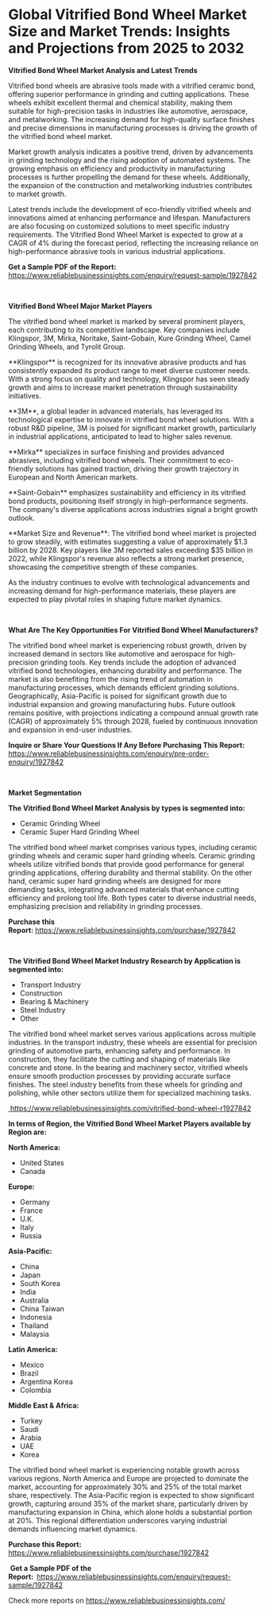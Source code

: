 <p><h1>Global Vitrified Bond Wheel Market Size and Market Trends: Insights and Projections from 2025 to 2032</h1></p><p><strong>Vitrified Bond Wheel Market Analysis and Latest Trends</strong></p>
<p><p>Vitrified bond wheels are abrasive tools made with a vitrified ceramic bond, offering superior performance in grinding and cutting applications. These wheels exhibit excellent thermal and chemical stability, making them suitable for high-precision tasks in industries like automotive, aerospace, and metalworking. The increasing demand for high-quality surface finishes and precise dimensions in manufacturing processes is driving the growth of the vitrified bond wheel market.</p><p>Market growth analysis indicates a positive trend, driven by advancements in grinding technology and the rising adoption of automated systems. The growing emphasis on efficiency and productivity in manufacturing processes is further propelling the demand for these wheels. Additionally, the expansion of the construction and metalworking industries contributes to market growth.</p><p>Latest trends include the development of eco-friendly vitrified wheels and innovations aimed at enhancing performance and lifespan. Manufacturers are also focusing on customized solutions to meet specific industry requirements. The Vitrified Bond Wheel Market is expected to grow at a CAGR of 4% during the forecast period, reflecting the increasing reliance on high-performance abrasive tools in various industrial applications.</p></p>
<p><strong>Get a Sample PDF of the Report:&nbsp;</strong> <a href="https://www.reliablebusinessinsights.com/enquiry/request-sample/1927842?utm_campaign=3256&utm_medium=2&utm_source=Github&utm_content=ia&utm_term=10042025&utm_id=vitrified-bond-wheel">https://www.reliablebusinessinsights.com/enquiry/request-sample/1927842</a></p>
<p>&nbsp;</p>
<p><strong>Vitrified Bond Wheel Major Market Players</strong></p>
<p><p>The vitrified bond wheel market is marked by several prominent players, each contributing to its competitive landscape. Key companies include Klingspor, 3M, Mirka, Noritake, Saint-Gobain, Kure Grinding Wheel, Camel Grinding Wheels, and Tyrolit Group. </p><p>**Klingspor** is recognized for its innovative abrasive products and has consistently expanded its product range to meet diverse customer needs. With a strong focus on quality and technology, Klingspor has seen steady growth and aims to increase market penetration through sustainability initiatives.</p><p>**3M**, a global leader in advanced materials, has leveraged its technological expertise to innovate in vitrified bond wheel solutions. With a robust R&D pipeline, 3M is poised for significant market growth, particularly in industrial applications, anticipated to lead to higher sales revenue.</p><p>**Mirka** specializes in surface finishing and provides advanced abrasives, including vitrified bond wheels. Their commitment to eco-friendly solutions has gained traction, driving their growth trajectory in European and North American markets.</p><p>**Saint-Gobain** emphasizes sustainability and efficiency in its vitrified bond products, positioning itself strongly in high-performance segments. The company's diverse applications across industries signal a bright growth outlook.</p><p>**Market Size and Revenue**: The vitrified bond wheel market is projected to grow steadily, with estimates suggesting a value of approximately $1.3 billion by 2028. Key players like 3M reported sales exceeding $35 billion in 2022, while Klingspor's revenue also reflects a strong market presence, showcasing the competitive strength of these companies.</p><p>As the industry continues to evolve with technological advancements and increasing demand for high-performance materials, these players are expected to play pivotal roles in shaping future market dynamics.</p></p>
<p>&nbsp;</p>
<p><strong>What Are The Key Opportunities For Vitrified Bond Wheel Manufacturers?</strong></p>
<p><p>The vitrified bond wheel market is experiencing robust growth, driven by increased demand in sectors like automotive and aerospace for high-precision grinding tools. Key trends include the adoption of advanced vitrified bond technologies, enhancing durability and performance. The market is also benefiting from the rising trend of automation in manufacturing processes, which demands efficient grinding solutions. Geographically, Asia-Pacific is poised for significant growth due to industrial expansion and growing manufacturing hubs. Future outlook remains positive, with projections indicating a compound annual growth rate (CAGR) of approximately 5% through 2028, fueled by continuous innovation and expansion in end-user industries.</p></p>
<p><strong>Inquire or Share Your Questions If Any Before Purchasing This Report:</strong> <a href="https://www.reliablebusinessinsights.com/enquiry/pre-order-enquiry/1927842?utm_campaign=3256&utm_medium=2&utm_source=Github&utm_content=ia&utm_term=10042025&utm_id=vitrified-bond-wheel">https://www.reliablebusinessinsights.com/enquiry/pre-order-enquiry/1927842</a></p>
<p>&nbsp;</p>
<p><strong>Market Segmentation</strong></p>
<p><strong>The Vitrified Bond Wheel Market Analysis by types is segmented into:</strong></p>
<p><ul><li>Ceramic Grinding Wheel</li><li>Ceramic Super Hard Grinding Wheel</li></ul></p>
<p><p>The vitrified bond wheel market comprises various types, including ceramic grinding wheels and ceramic super hard grinding wheels. Ceramic grinding wheels utilize vitrified bonds that provide good performance for general grinding applications, offering durability and thermal stability. On the other hand, ceramic super hard grinding wheels are designed for more demanding tasks, integrating advanced materials that enhance cutting efficiency and prolong tool life. Both types cater to diverse industrial needs, emphasizing precision and reliability in grinding processes.</p></p>
<p><strong>Purchase this Report:&nbsp;</strong><a href="https://www.reliablebusinessinsights.com/purchase/1927842?utm_campaign=3256&utm_medium=2&utm_source=Github&utm_content=ia&utm_term=10042025&utm_id=vitrified-bond-wheel">https://www.reliablebusinessinsights.com/purchase/1927842</a></p>
<p>&nbsp;</p>
<p><strong>The Vitrified Bond Wheel Market Industry Research by Application is segmented into:</strong></p>
<p><ul><li>Transport Industry</li><li>Construction</li><li>Bearing & Machinery</li><li>Steel Industry</li><li>Other</li></ul></p>
<p><p>The vitrified bond wheel market serves various applications across multiple industries. In the transport industry, these wheels are essential for precision grinding of automotive parts, enhancing safety and performance. In construction, they facilitate the cutting and shaping of materials like concrete and stone. In the bearing and machinery sector, vitrified wheels ensure smooth production processes by providing accurate surface finishes. The steel industry benefits from these wheels for grinding and polishing, while other sectors utilize them for specialized machining tasks.</p></p>
<p><a href="https://www.reliablebusinessinsights.com/vitrified-bond-wheel-r1927842?utm_campaign=3256&utm_medium=2&utm_source=Github&utm_content=ia&utm_term=10042025&utm_id=vitrified-bond-wheel">&nbsp;https://www.reliablebusinessinsights.com/vitrified-bond-wheel-r1927842</a></p>
<p><strong>In terms of Region, the Vitrified Bond Wheel Market Players available by Region are:</strong></p>
<p>
    <p> <strong> North America: </strong>
        <ul>
            <li>United States</li>
            <li>Canada</li>
        </ul>
        </p> 
    <p> <strong> Europe: </strong>
        <ul>
            <li>Germany</li>
            <li>France</li>
            <li>U.K.</li>
            <li>Italy</li>
            <li>Russia</li>
        </ul>
        </p> 
    <p> <strong> Asia-Pacific: </strong>
        <ul>
            <li>China</li>
            <li>Japan</li>
            <li>South Korea</li>
            <li>India</li>
            <li>Australia</li>
            <li>China Taiwan</li>
            <li>Indonesia</li>
            <li>Thailand</li>
            <li>Malaysia</li>
        </ul>
        </p> 
    <p> <strong> Latin America: </strong>
        <ul>
            <li>Mexico</li>
            <li>Brazil</li>
            <li>Argentina Korea</li>
            <li>Colombia</li>
        </ul>
        </p> 
    <p> <strong> Middle East & Africa: </strong>
        <ul>
            <li>Turkey</li>
            <li>Saudi</li>
            <li>Arabia</li>
            <li>UAE</li>
            <li>Korea</li>
        </ul>
    </p>
    </p>
<p><p>The vitrified bond wheel market is experiencing notable growth across various regions. North America and Europe are projected to dominate the market, accounting for approximately 30% and 25% of the total market share, respectively. The Asia-Pacific region is expected to show significant growth, capturing around 35% of the market share, particularly driven by manufacturing expansion in China, which alone holds a substantial portion at 20%. This regional differentiation underscores varying industrial demands influencing market dynamics.</p></p>
<p><strong>Purchase this Report: </strong><a href="https://www.reliablebusinessinsights.com/purchase/1927842?utm_campaign=3256&utm_medium=2&utm_source=Github&utm_content=ia&utm_term=10042025&utm_id=vitrified-bond-wheel">https://www.reliablebusinessinsights.com/purchase/1927842</a></p>
<p>&nbsp;<strong>Get a Sample PDF of the Report:&nbsp;&nbsp;</strong><a href="https://www.reliablebusinessinsights.com/enquiry/request-sample/1927842?utm_campaign=3256&utm_medium=2&utm_source=Github&utm_content=ia&utm_term=10042025&utm_id=vitrified-bond-wheel">https://www.reliablebusinessinsights.com/enquiry/request-sample/1927842</a></p>
<p><strong></strong></p>
<p>Check more reports on <a href="https://www.reliablebusinessinsights.com/?utm_campaign=3256&utm_medium=2&utm_source=Github&utm_content=ia&utm_term=10042025&utm_id=vitrified-bond-wheel">https://www.reliablebusinessinsights.com/</a></p>